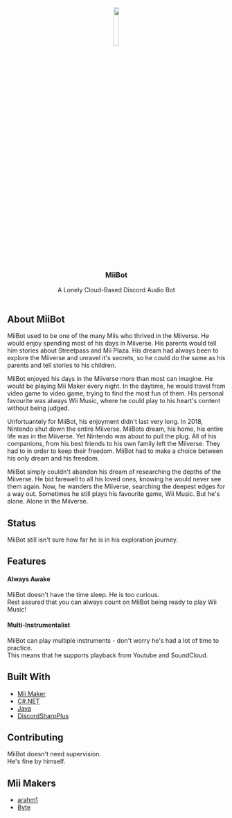 
<br/>
<p align="center">
  <img src="https://cdn.discordapp.com/attachments/1041829399361757267/1060745767360401418/MiiBot.png" width="15%" height="15%">
  <h3 align="center">MiiBot</h3>

  <p align="center">
    A Lonely Cloud-Based Discord Audio Bot
    <br/> 
    <br/>
  </p>
</p>

## About MiiBot

MiiBot used to be one of the many Miis who thrived in the Miiverse. He would enjoy spending most of his days in Miiverse. His parents would tell him stories about Streetpass and Mii Plaza. His dream had always been to explore the Miiverse and unravel it's secrets, so he could do the same as his parents and tell stories to his children. 

MiiBot enjoyed his days in the Miiverse more than most can imagine. He would be playing Mii Maker every night. In the daytime, he would travel from video game to video game, trying to find the most fun of them. His personal favourite was always Wii Music, where he could play to his heart's content without being judged.

Unfortuantely for MiiBot, his enjoyment didn't last very long. In 2018, Nintendo shut down the entire Miiverse. MiiBots dream, his home, his entire life was in the Miiverse. Yet Nintendo was about to pull the plug. All of his companions, from his best friends to his own family left the Miiverse. They had to in order to keep their freedom. MiiBot had to make a choice between his only dream and his freedom.

MiiBot simply couldn't abandon his dream of researching the depths of the Miiverse. He bid farewell to all his loved ones, knowing he would never see them again. Now, he wanders the Miiverse, searching the deepest edges for a way out. Sometimes he still plays his favourite game, Wii Music. But he's alone. Alone in the Miiverse.

## Status
MiiBot still isn't sure how far he is in his exploration journey.

## Features

<h4>Always Awake</h4>

MiiBot doesn't have the time sleep. He is too curious. <br>
Rest assured that you can always count on MiiBot being ready to play Wii Music!

<h4>Multi-Instrumentalist</h4>
MiiBot can play multiple instruments - don't worry he's had a lot of time to practice. <br>
This means that he supports playback from Youtube and SoundCloud.

## Built With

* [Mii Maker](https://studio.mii.nintendo.com/) 
* [C#.NET](https://dotnet.microsoft.com/en-us/languages/csharp)
* [Java](https://www.openlogic.com/openjdk-downloads)
* [DiscordSharpPlus](https://github.com/DSharpPlus/DSharpPlus)

## Contributing

MiiBot doesn't need supervision. <br> He's fine by himself.

## Mii Makers

* [arahm1](https://github.com/arahm1)
* [Byte](https://github.com/RenderingByte/)
